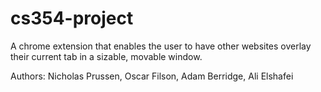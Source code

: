 # cs354-project
A chrome extension that enables the user to have other websites overlay their current tab in a sizable, movable window.

Authors: Nicholas Prussen, Oscar Filson, Adam Berridge, Ali Elshafei
